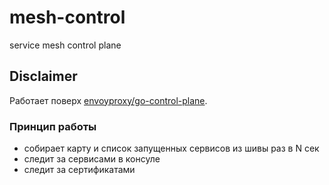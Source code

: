 # mesh-control
service mesh control plane

## Disclaimer

Работает поверх [envoyproxy/go-control-plane](https://github.com/envoyproxy/go-control-plane).
### Принцип работы
- собирает карту и список запущенных сервисов из шивы раз в N сек
- следит за сервисами в консуле
- следит за сертификатами
